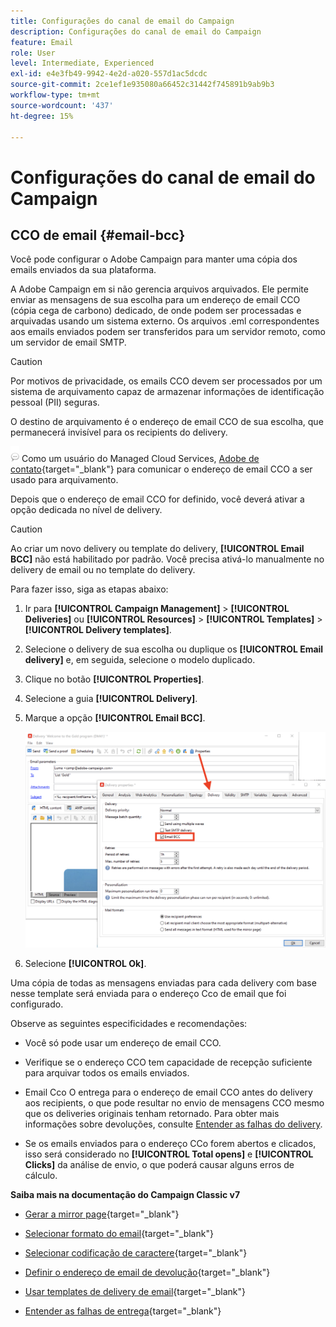 ```yaml
---
title: Configurações do canal de email do Campaign
description: Configurações do canal de email do Campaign
feature: Email
role: User
level: Intermediate, Experienced
exl-id: e4e3fb49-9942-4e2d-a020-557d1ac5dcdc
source-git-commit: 2ce1ef1e935080a66452c31442f745891b9ab9b3
workflow-type: tm+mt
source-wordcount: '437'
ht-degree: 15%

---
```


# Configurações do canal de email do Campaign

## CCO de email {#email-bcc}

<!--
>[!NOTE]
>
>This capability is available starting Campaign v8.3. To check your version, refer to [this section](../start/compatibility-matrix.md#how-to-check-your-campaign-version-and-buildversion)-->

Você pode configurar o Adobe Campaign para manter uma cópia dos emails enviados da sua plataforma.

A Adobe Campaign em si não gerencia arquivos arquivados. Ele permite enviar as mensagens de sua escolha para um endereço de email CCO (cópia cega de carbono) dedicado, de onde podem ser processadas e arquivadas usando um sistema externo. Os arquivos .eml correspondentes aos emails enviados podem ser transferidos para um servidor remoto, como um servidor de email SMTP.

>[!CAUTION]
>
>Por motivos de privacidade, os emails CCO devem ser processados por um sistema de arquivamento capaz de armazenar informações de identificação pessoal (PII) seguras.

O destino de arquivamento é o endereço de email CCO de sua escolha, que permanecerá invisível para os recipients do delivery.

![](../assets/do-not-localize/speech.png)  Como um usuário do Managed Cloud Services, [Adobe de contato](../start/campaign-faq.md#support){target="_blank"} para comunicar o endereço de email CCO a ser usado para arquivamento.

Depois que o endereço de email CCO for definido, você deverá ativar a opção dedicada no nível de delivery.

>[!CAUTION]
>
>Ao criar um novo delivery ou template do delivery, **[!UICONTROL Email BCC]** não está habilitado por padrão. Você precisa ativá-lo manualmente no delivery de email ou no template do delivery.


Para fazer isso, siga as etapas abaixo:

1. Ir para **[!UICONTROL Campaign Management]** > **[!UICONTROL Deliveries]** ou **[!UICONTROL Resources]** > **[!UICONTROL Templates]** > **[!UICONTROL Delivery templates]**.
1. Selecione o delivery de sua escolha ou duplique os **[!UICONTROL Email delivery]** e, em seguida, selecione o modelo duplicado.
1. Clique no botão **[!UICONTROL Properties]**.
1. Selecione a guia **[!UICONTROL Delivery]**.
1. Marque a opção **[!UICONTROL Email BCC]**.

   ![](assets/email-bcc.png)

1. Selecione **[!UICONTROL Ok]**.

Uma cópia de todas as mensagens enviadas para cada delivery com base nesse template será enviada para o endereço Cco de email que foi configurado.

Observe as seguintes especificidades e recomendações:

* Você só pode usar um endereço de email CCO.

* Verifique se o endereço CCO tem capacidade de recepção suficiente para arquivar todos os emails enviados.

* Email Cco <!--with Enhanced MTA--> O entrega para o endereço de email CCO antes do delivery aos recipients, o que pode resultar no envio de mensagens CCO mesmo que os deliveries originais tenham retornado. Para obter mais informações sobre devoluções, consulte [Entender as falhas do delivery](../send/delivery-failures.md).

* Se os emails enviados para o endereço CCo forem abertos e clicados, isso será considerado no **[!UICONTROL Total opens]** e **[!UICONTROL Clicks]** da análise de envio, o que poderá causar alguns erros de cálculo.

<!--Only successfully sent emails are taken in account, bounces are not.-->

**Saiba mais na documentação do Campaign Classic v7**

* [Gerar a mirror page](https://experienceleague.adobe.com/docs/campaign-classic/using/sending-messages/sending-emails/sending-an-email/email-parameters.html#generating-mirror-page){target="_blank"}

* [Selecionar formato do email](https://experienceleague.adobe.com/docs/campaign-classic/using/sending-messages/sending-emails/sending-an-email/email-parameters.html#selecting-message-formats){target="_blank"}

* [Selecionar codificação de caractere](https://experienceleague.adobe.com/docs/campaign-classic/using/sending-messages/sending-emails/sending-an-email/email-parameters.html#character-encoding){target="_blank"}

* [Definir o endereço de email de devolução](https://experienceleague.adobe.com/docs/campaign-classic/using/sending-messages/sending-emails/sending-an-email/email-parameters.html#managing-bounce-emails){target="_blank"}

* [Usar templates de delivery de email](https://experienceleague.adobe.com/docs/campaign-classic/using/sending-messages/using-delivery-templates/about-templates.html?lang=pt-BR){target="_blank"}

* [Entender as falhas de entrega](https://experienceleague.adobe.com/docs/campaign-classic/using/sending-messages/monitoring-deliveries/understanding-delivery-failures.html){target="_blank"}
